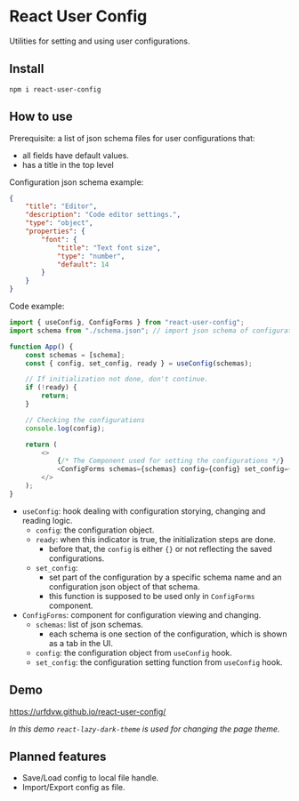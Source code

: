 # React User Config

Utilities for setting and using user configurations.

## Install

```
npm i react-user-config
```

## How to use

Prerequisite: a list of json schema files for user configurations that:

-   all fields have default values.
-   has a title in the top level

Configuration json schema example:

```json
{
    "title": "Editor",
    "description": "Code editor settings.",
    "type": "object",
    "properties": {
        "font": {
            "title": "Text font size",
            "type": "number",
            "default": 14
        }
    }
}
```

Code example:

```js
import { useConfig, ConfigForms } from "react-user-config";
import schema from "./schema.json"; // import json schema of configurations

function App() {
    const schemas = [schema];
    const { config, set_config, ready } = useConfig(schemas);

    // If initialization not done, don't continue.
    if (!ready) {
        return;
    }

    // Checking the configurations
    console.log(config);

    return (
        <>
            {/* The Component used for setting the configurations */}
            <ConfigForms schemas={schemas} config={config} set_config={set_config} />
        </>
    );
}
```
- `useConfig`: hook dealing with configuration storying, changing and reading logic.
    - `config`: the configuration object.
    - `ready`: when this indicator is true, the initialization steps are done.
        - before that, the `config` is either `{}` or not reflecting the saved configurations.
    - `set_config`: 
        - set part of the configuration by a specific schema name and an configuration json object of that schema.
        - this function is supposed to be used only in `ConfigForms` component.
- `ConfigForms`: component for configuration viewing and changing.
    - `schemas`: list of json schemas.
        - each schema is one section of the configuration, which is shown as a tab in the UI.
    - `config`: the configuration object from `useConfig` hook.
    - `set_config`: the configuration setting function from `useConfig` hook.

## Demo

https://urfdvw.github.io/react-user-config/

*In this demo `react-lazy-dark-theme` is used for changing the page theme.*

## Planned features

- Save/Load config to local file handle.
- Import/Export config as file.
